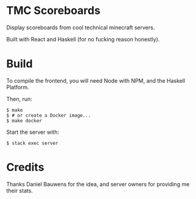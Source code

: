 # TMC Scoreboards
Display scoreboards from cool technical minecraft servers.

Built with React and Haskell (for no fucking reason honestly).

# Build
To compile the frontend, you will need Node with NPM, and the Haskell Platform.

Then, run:
```shell-script
$ make
$ # or create a Docker image...
$ make docker
```

Start the server with:
```shell-script
$ stack exec server
```

# Credits
Thanks Daniel Bauwens for the idea, and server owners for providing me their stats.
